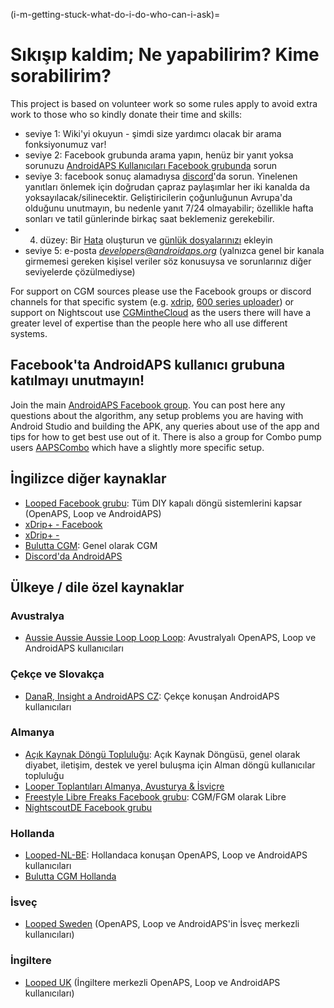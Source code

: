 (i-m-getting-stuck-what-do-i-do-who-can-i-ask)=

# Sıkışıp kaldim; Ne yapabilirim? Kime sorabilirim?

This project is based on volunteer work so some rules apply to avoid extra work to those who so kindly donate their time and skills:

* seviye 1: Wiki'yi okuyun - şimdi size yardımcı olacak bir arama fonksiyonumuz var!
* seviye 2: Facebook grubunda arama yapın, henüz bir yanıt yoksa sorunuzu [AndroidAPS Kullanıcıları Facebook grubunda](https://www.facebook.com/groups/1900195340201874/) sorun
* seviye 3: facebook sonuç alamadıysa [discord](https://discord.gg/4fQUWHZ4Mw)'da sorun. Yinelenen yanıtları önlemek için doğrudan çapraz paylaşımlar her iki kanalda da yoksayılacak/silinecektir. Geliştiricilerin çoğunluğunun Avrupa'da olduğunu unutmayın, bu nedenle yanıt 7/24 olmayabilir; özellikle hafta sonları ve tatil günlerinde birkaç saat beklemeniz gerekebilir.
* 4. düzey: Bir [Hata](https://github.com/nightscout/AndroidAPS/issues) oluşturun ve [günlük dosyalarınızı](../Usage/Accessing-logfiles.md) ekleyin
* seviye 5: e-posta *developers@androidaps.org* (yalnızca genel bir kanala girmemesi gereken kişisel veriler söz konusuysa ve sorunlarınız diğer seviyelerde çözülmediyse)

For support on CGM sources please use the Facebook groups or discord channels for that specific system (e.g. [xdrip](https://www.facebook.com/groups/xDripG5/), [600 series uploader](https://www.facebook.com/groups/NightscoutForMedtronic/)) or support on Nightscout use [CGMintheCloud](https://www.facebook.com/groups/cgminthecloud/) as the users there will have a greater level of expertise than the people here who all use different systems.

## Facebook'ta AndroidAPS kullanıcı grubuna katılmayı unutmayın!

Join the main [AndroidAPS Facebook group](https://www.facebook.com/groups/1900195340201874/). You can post here any questions about the algorithm, any setup problems you are having with Android Studio and building the APK, any queries about use of the app and tips for how to get best use out of it. There is also a group for Combo pump users [AAPSCombo](https://www.facebook.com/groups/127507891261169/) which have a slightly more specific setup.

## İngilizce diğer kaynaklar

* [Looped Facebook grubu](https://www.facebook.com/groups/TheLoopedGroup): Tüm DIY kapalı döngü sistemlerini kapsar (OpenAPS, Loop ve AndroidAPS)
* [xDrip+ - Facebook](https://www.facebook.com/groups/xDripG5/)
* [xDrip+ - ](https://xdrip.readthedocs.io/en/latest/)
* [Bulutta CGM](https://www.facebook.com/groups/cgminthecloud/): Genel olarak CGM
* [Discord'da AndroidAPS](https://discord.gg/4fQUWHZ4Mw)

## Ülkeye / dile özel kaynaklar

### Avustralya

* [Aussie Aussie Aussie Loop Loop Loop](https://www.facebook.com/groups/AussieLooping/): Avustralyalı OpenAPS, Loop ve AndroidAPS kullanıcıları

### Çekçe ve Slovakça

* [DanaR, Insight a AndroidAPS CZ](https://www.facebook.com/groups/AndroidAPSCZ/): Çekçe konuşan AndroidAPS kullanıcıları

### Almanya

* [Açık Kaynak Döngü Topluluğu](https://de.loopercommunity.org/): Açık Kaynak Döngüsü, genel olarak diyabet, iletişim, destek ve yerel buluşma için Alman döngü kullanıcılar topluluğu
* [Looper Toplantıları Almanya, Avusturya & İsviçre](https://de.loopercommunity.org/c/veranstaltungen/l/calendar)
* [Freestyle Libre Freaks Facebook grubu](https://www.facebook.com/groups/FreestyleLibreFreaks/): CGM/FGM olarak Libre
* [NightscoutDE Facebook grubu](https://www.facebook.com/groups/nightscoutDE/)

### Hollanda

* [Looped-NL-BE](https://www.facebook.com/groups/117102135652893): Hollandaca konuşan OpenAPS, Loop ve AndroidAPS kullanıcıları
* [Bulutta CGM Hollanda](https://www.facebook.com/groups/1764754560436596)

### İsveç

* [Looped Sweden](https://www.facebook.com/groups/661514380864081/) (OpenAPS, Loop ve AndroidAPS'in İsveç merkezli kullanıcıları)

### İngiltere

* [Looped UK](https://www.facebook.com/groups/LoopedUK/) (İngiltere merkezli OpenAPS, Loop ve AndroidAPS kullanıcıları)